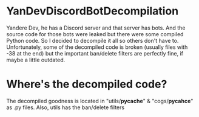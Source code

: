 # YanDevDiscordBotDecompilation
Yandere Dev, he has a Discord server and that server has bots. And the source code for those bots were leaked but there were some compiled Python code. So I decided to decompile it all so others don't have to. Unfortunately, some of the decompiled code is broken (usually files with -38 at the end) but the important ban/delete filters are perfectly fine, if maybe a little outdated.

# Where's the decompiled code?
The decompiled goodness is located in "utils/__pycache__" & "cogs/__pycahce__" as .py files.
Also, utils has the ban/delete filters
